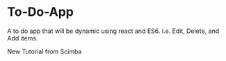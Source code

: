 # To-Do-App

A to do app that will be dynamic using react and ES6. i.e. Edit, Delete, and Add items.

New Tutorial from Scimba
